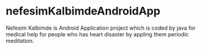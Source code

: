 # nefesimKalbimdeAndroidApp
Nefesim Kalbimde is Android Application project which is coded by java for medical help for people who has heart disaster by appling them periodic meditation.
